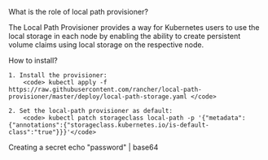 What is the role of local path provisioner?

The Local Path Provisioner provides a way for Kubernetes users to use the local storage in each node by enabling the ability to create persistent volume claims using local storage on the respective node.

How to install?

    1. Install the provisioner:
        <code> kubectl apply -f https://raw.githubusercontent.com/rancher/local-path-provisioner/master/deploy/local-path-storage.yaml </code>

    2. Set the local-path provisioner as default:
        <code> kubectl patch storageclass local-path -p '{"metadata": {"annotations":{"storageclass.kubernetes.io/is-default-class":"true"}}}'</code>


Creating a secret
    echo "password" | base64